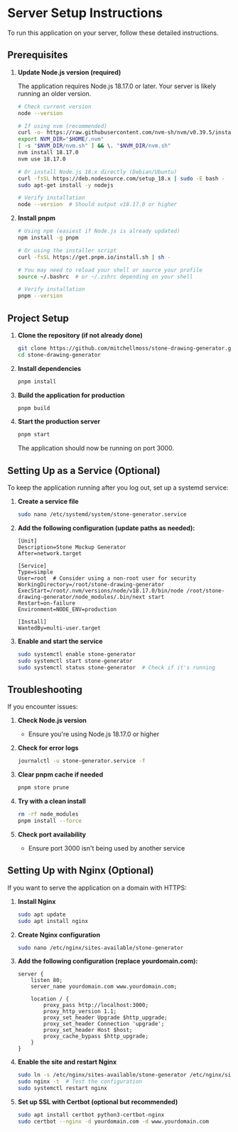 # Server Setup Instructions

To run this application on your server, follow these detailed instructions.

## Prerequisites

1. **Update Node.js version (required)**

   The application requires Node.js 18.17.0 or later. Your server is likely running an older version.

   ```bash
   # Check current version
   node --version
   
   # If using nvm (recommended)
   curl -o- https://raw.githubusercontent.com/nvm-sh/nvm/v0.39.5/install.sh | bash
   export NVM_DIR="$HOME/.nvm"
   [ -s "$NVM_DIR/nvm.sh" ] && \. "$NVM_DIR/nvm.sh"
   nvm install 18.17.0
   nvm use 18.17.0
   
   # Or install Node.js 18.x directly (Debian/Ubuntu)
   curl -fsSL https://deb.nodesource.com/setup_18.x | sudo -E bash -
   sudo apt-get install -y nodejs
   
   # Verify installation
   node --version  # Should output v18.17.0 or higher
   ```

2. **Install pnpm**

   ```bash
   # Using npm (easiest if Node.js is already updated)
   npm install -g pnpm
   
   # Or using the installer script
   curl -fsSL https://get.pnpm.io/install.sh | sh -
   
   # You may need to reload your shell or source your profile
   source ~/.bashrc  # or ~/.zshrc depending on your shell
   
   # Verify installation
   pnpm --version
   ```

## Project Setup

1. **Clone the repository (if not already done)**

   ```bash
   git clone https://github.com/mitchellmoss/stone-drawing-generator.git
   cd stone-drawing-generator
   ```

2. **Install dependencies**

   ```bash
   pnpm install
   ```

3. **Build the application for production**

   ```bash
   pnpm build
   ```

4. **Start the production server**

   ```bash
   pnpm start
   ```

   The application should now be running on port 3000.

## Setting Up as a Service (Optional)

To keep the application running after you log out, set up a systemd service:

1. **Create a service file**

   ```bash
   sudo nano /etc/systemd/system/stone-generator.service
   ```

2. **Add the following configuration (update paths as needed):**

   ```
   [Unit]
   Description=Stone Mockup Generator
   After=network.target
   
   [Service]
   Type=simple
   User=root  # Consider using a non-root user for security
   WorkingDirectory=/root/stone-drawing-generator
   ExecStart=/root/.nvm/versions/node/v18.17.0/bin/node /root/stone-drawing-generator/node_modules/.bin/next start
   Restart=on-failure
   Environment=NODE_ENV=production
   
   [Install]
   WantedBy=multi-user.target
   ```

3. **Enable and start the service**

   ```bash
   sudo systemctl enable stone-generator
   sudo systemctl start stone-generator
   sudo systemctl status stone-generator  # Check if it's running
   ```

## Troubleshooting

If you encounter issues:

1. **Check Node.js version**
   - Ensure you're using Node.js 18.17.0 or higher

2. **Check for error logs**
   ```bash
   journalctl -u stone-generator.service -f
   ```

3. **Clear pnpm cache if needed**
   ```bash
   pnpm store prune
   ```

4. **Try with a clean install**
   ```bash
   rm -rf node_modules
   pnpm install --force
   ```

5. **Check port availability**
   - Ensure port 3000 isn't being used by another service

## Setting Up with Nginx (Optional)

If you want to serve the application on a domain with HTTPS:

1. **Install Nginx**
   ```bash
   sudo apt update
   sudo apt install nginx
   ```

2. **Create Nginx configuration**
   ```bash
   sudo nano /etc/nginx/sites-available/stone-generator
   ```

3. **Add the following configuration (replace yourdomain.com):**
   ```
   server {
       listen 80;
       server_name yourdomain.com www.yourdomain.com;
       
       location / {
           proxy_pass http://localhost:3000;
           proxy_http_version 1.1;
           proxy_set_header Upgrade $http_upgrade;
           proxy_set_header Connection 'upgrade';
           proxy_set_header Host $host;
           proxy_cache_bypass $http_upgrade;
       }
   }
   ```

4. **Enable the site and restart Nginx**
   ```bash
   sudo ln -s /etc/nginx/sites-available/stone-generator /etc/nginx/sites-enabled/
   sudo nginx -t  # Test the configuration
   sudo systemctl restart nginx
   ```

5. **Set up SSL with Certbot (optional but recommended)**
   ```bash
   sudo apt install certbot python3-certbot-nginx
   sudo certbot --nginx -d yourdomain.com -d www.yourdomain.com
   ```